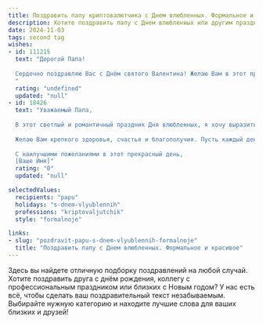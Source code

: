 ```yaml
---
title: Поздравить папу криптовалютчика с Днем влюбленных. Формальное и красивое
description: Хотите поздравить папу с Днем влюбленных или другим праздником? Наш ИИ создаст незабываемое поздравление, а вы обязательно выделитесь среди других.  
date: 2024-11-03
tags: second tag
wishes:
- id: 111215
  text: "Дорогой Папа!
  
  Сердечно поздравляю Вас с Днём святого Валентина! Желаю Вам в этот прекрасный праздник любви и романтики благополучия, успехов в Вашей непростой, но увлекательной работе криптовалютчика и, конечно же,  всёй душевной теплоты и радости, которую дарит настоящая любовь.  Пусть Ваша жизнь будет наполнена счастьем и гармонией!
  "
  rating: "undefined"
  updated: "null"
- id: 18426
  text: "Уважаемый Папа,
  
  В этот светлый и романтичный праздник Дня влюбленных, я хочу выразить Вам самые искренние пожелания. Пусть в Вашей жизни всегда будет место для любви и взаимопонимания, а Ваши инвестиции в мир криптовалют будут приносить не только финансовый успех, но и душевный покой.
  
  Желаю Вам крепкого здоровья, счастья и благополучия. Пусть каждый день приносит Вам новые радости и достижения, а сердце наполняется теплом и любовью.
  
  С наилучшими пожеланиями в этот прекрасный день,
  [Ваше Имя]"
  rating: "0"
  updated: "null"

selectedValues:
  recipients: "papu"
  holidays: "s-dnem-vlyublennih"
  professions: "kriptovaljutchik"
  style: "formalnoje"

links:
- slug: "pozdravit-papu-s-dnem-vlyublennih-formalnoje"
  title: "Поздравить папу с Днем влюбленных. Формальное и красивое"
---
```


Здесь вы найдете отличную подборку поздравлений на любой случай. 
Хотите поздравить друга с днём рождения, коллегу с профессиональным праздником или близких с Новым годом? У нас есть всё, чтобы сделать ваш поздравительный текст незабываемым. Выбирайте нужную категорию и находите лучшие слова для ваших близких и друзей!
